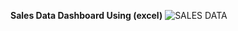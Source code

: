 **Sales Data Dashboard Using (excel)**
![SALES DATA](https://github.com/Deepak-karmiyal/Sales-Data-Dashboard-/assets/139327222/fcb5e62f-2e66-462b-81dd-e8d60f3b8979)
